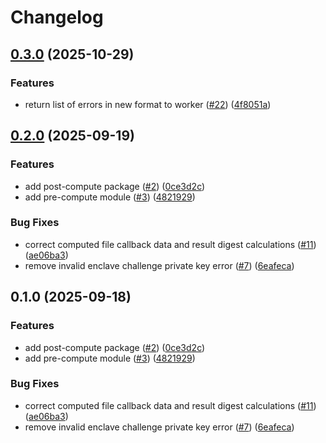 # Changelog

## [0.3.0](https://github.com/iExecBlockchainComputing/tee-worker-compute-rust/compare/tee-worker-post-compute-v0.2.0...tee-worker-post-compute-v0.3.0) (2025-10-29)


### Features

* return list of errors in new format to worker ([#22](https://github.com/iExecBlockchainComputing/tee-worker-compute-rust/issues/22)) ([4f8051a](https://github.com/iExecBlockchainComputing/tee-worker-compute-rust/commit/4f8051a2e475dec17f21100923f6eb4145c9a151))

## [0.2.0](https://github.com/iExecBlockchainComputing/tee-worker-compute-rust/compare/tee-worker-post-compute-v0.1.0...tee-worker-post-compute-v0.2.0) (2025-09-19)


### Features

* add post-compute package ([#2](https://github.com/iExecBlockchainComputing/tee-worker-compute-rust/issues/2)) ([0ce3d2c](https://github.com/iExecBlockchainComputing/tee-worker-compute-rust/commit/0ce3d2cd3d670040cf1773f793798dcefe323014))
* add pre-compute module ([#3](https://github.com/iExecBlockchainComputing/tee-worker-compute-rust/issues/3)) ([4821929](https://github.com/iExecBlockchainComputing/tee-worker-compute-rust/commit/4821929102afc1cb5db0b9e77264179640678fc0))


### Bug Fixes

* correct computed file callback data and result digest calculations ([#11](https://github.com/iExecBlockchainComputing/tee-worker-compute-rust/issues/11)) ([ae06ba3](https://github.com/iExecBlockchainComputing/tee-worker-compute-rust/commit/ae06ba3941afe588e5aa977047b6063df31b7661))
* remove invalid enclave challenge private key error ([#7](https://github.com/iExecBlockchainComputing/tee-worker-compute-rust/issues/7)) ([6eafeca](https://github.com/iExecBlockchainComputing/tee-worker-compute-rust/commit/6eafecafba6767bd55bb217ce8b410d215106447))

## 0.1.0 (2025-09-18)


### Features

* add post-compute package ([#2](https://github.com/iExecBlockchainComputing/tee-worker-compute-rust/issues/2)) ([0ce3d2c](https://github.com/iExecBlockchainComputing/tee-worker-compute-rust/commit/0ce3d2cd3d670040cf1773f793798dcefe323014))
* add pre-compute module ([#3](https://github.com/iExecBlockchainComputing/tee-worker-compute-rust/issues/3)) ([4821929](https://github.com/iExecBlockchainComputing/tee-worker-compute-rust/commit/4821929102afc1cb5db0b9e77264179640678fc0))


### Bug Fixes

* correct computed file callback data and result digest calculations ([#11](https://github.com/iExecBlockchainComputing/tee-worker-compute-rust/issues/11)) ([ae06ba3](https://github.com/iExecBlockchainComputing/tee-worker-compute-rust/commit/ae06ba3941afe588e5aa977047b6063df31b7661))
* remove invalid enclave challenge private key error ([#7](https://github.com/iExecBlockchainComputing/tee-worker-compute-rust/issues/7)) ([6eafeca](https://github.com/iExecBlockchainComputing/tee-worker-compute-rust/commit/6eafecafba6767bd55bb217ce8b410d215106447))
